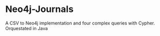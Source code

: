 # Neo4j-Journals
A CSV to Neo4j implementation and four complex queries with Cypher. Orquestated in Java
